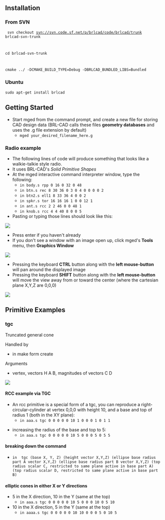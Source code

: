 ## Installation

### From SVN

<code> svn checkout <svn://svn.code.sf.net/p/brlcad/code/brlcad/trunk>
brlcad-svn-trunk

cd brlcad-svn-trunk

cmake ../ -DCMAKE_BUILD_TYPE=Debug -DBRLCAD_BUNDLED_LIBS=Bundled
</code>

### Ubuntu

`sudo apt-get install brlcad`

## Getting Started

-   Start mged from the command prompt, and create a new file for
    storing CAD design data (BRL-CAD calls these files **geometry
    databases** and uses the .g file extension by default)
    -   `mged your_desired_filename_here.g`

### Radio example

-   The following lines of code will produce something that looks like a
    walkie-talkie style radio.
-   It uses BRL-CAD's *Solid Primitive Shapes*
-   At the mged interactive command interpreter window, type the
    following:
    -   `in body.s rpp 0 16 0 32 0 48`
    -   `in btn.s rec 8 30 36 0 3 0 4 0 0 0 0 2`
    -   `in btn2.s ell1 8 33 36 4 0 0 2`
    -   `in spkr.s tor 16 16 16 1 0 0 12 1`
    -   `in ant.s rcc 2 2 46 0 0 48 1`
    -   `in knob.s rcc 4 4 40 8 0 0 5`
-   Pasting or typing those lines should look like this:

![](Mged_radio_view1.png)

-   Press enter if you haven't already
-   If you don't see a window with an image open up, click mged's
    **Tools** menu, then **Graphics Window**

![](Mged_radio_graphic_view1.png)

-   Pressing the keyboard **CTRL** button along with the **left
    mouse-button** will pan around the displayed image
-   Pressing the keyboard **SHIFT** button along with the **left
    mouse-button** will move the view away from or toward the center
    (where the cartesian plane X,Y,Z are 0,0,0)

![](mged_radio_graphic_window.gif)

## Primitive Examples

### tgc

Truncated general cone

Handled by

-   in make form create

Arguments

-   vertex, vectors H A B, magnitudes of vectors C D

![](TGC_mged_brlcad.png)

#### RCC example via TGC

-   An rcc primitive is a special form of a tgc, you can reproduce a
    right-circular-cylinder at vertex 0,0,0 with height 10, and a base
    and top of radius 1 (both in the XY plane):
    -   `in aaa.s tgc 0 0 0 0 0 10 1 0 0 0 1 0 1 1`

<!-- -->

-   increasing the radius of the base and top to 5:
    -   `in aaa.s tgc 0 0 0 0 0 10 5 0 0 0 5 0 5 5`

#### breaking down the command

-   `in `<name of primitive>` tgc (base X, Y, Z) (height vector X,Y,Z) (ellipse base radius part A vector X,Y,Z) (ellipse base radius part B vector X,Y,Z) (top radius scalar C, restricted to same plane active in base part A) (top radius scalar D, restricted to same plane active in base part B)`

#### elliptic cones in either X or Y directions

-   5 in the X direction, 10 in the Y (same at the top)
    -   `in aaa.s tgc 0 0 0 0 0 10 5 0 0 0 10 0 5 10`
-   10 in the X direction, 5 in the Y (same at the top)
    -   `in aaaa.s tgc 0 0 0 0 0 10 10 0 0 0 5 0 10 5`
